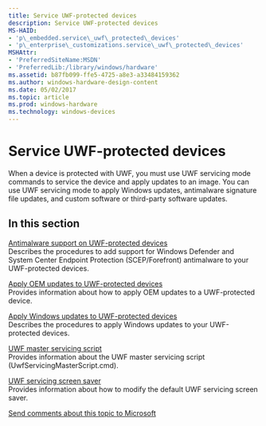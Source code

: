 ```yaml
---
title: Service UWF-protected devices
description: Service UWF-protected devices
MS-HAID:
- 'p\_embedded.service\_uwf\_protected\_devices'
- 'p\_enterprise\_customizations.service\_uwf\_protected\_devices'
MSHAttr:
- 'PreferredSiteName:MSDN'
- 'PreferredLib:/library/windows/hardware'
ms.assetid: b87fb099-ffe5-4725-a8e3-a33484159362
ms.author: windows-hardware-design-content
ms.date: 05/02/2017
ms.topic: article
ms.prod: windows-hardware
ms.technology: windows-devices
---
```


# Service UWF-protected devices


When a device is protected with UWF, you must use UWF servicing mode commands to service the device and apply updates to an image. You can use UWF servicing mode to apply Windows updates, antimalware signature file updates, and custom software or third-party software updates.

## In this section


<a href="" id="uwfantimalware-support"></a>[Antimalware support on UWF-protected devices](https://msdn.microsoft.com/en-us/windows/hardware/commercialize/customize/enterprise/uwf-antimalware-support)  
Describes the procedures to add support for Windows Defender and System Center Endpoint Protection (SCEP/Forefront) antimalware to your UWF-protected devices.

<a href="" id="uwfapply-oem-updates"></a>[Apply OEM updates to UWF-protected devices](https://msdn.microsoft.com/en-us/windows/hardware/commercialize/customize/enterprise/uwf-apply-windows-updates)  
Provides information about how to apply OEM updates to a UWF-protected device.

<a href="" id="uwfapply-windows-updates"></a>[Apply Windows updates to UWF-protected devices](https://msdn.microsoft.com/en-us/windows/hardware/commercialize/customize/enterprise/uwf-apply-windows-updates)  
Describes the procedures to apply Windows updates to your UWF-protected devices.

<a href="" id="uwf-master-servicing-script"></a>[UWF master servicing script](https://msdn.microsoft.com/en-us/windows/hardware/commercialize/customize/enterprise/uwf-master-servicing-script)  
Provides information about the UWF master servicing script (UwfServicingMasterScript.cmd).

<a href="" id="uwf-servicing-screen-saver"></a>[UWF servicing screen saver](https://msdn.microsoft.com/en-us/windows/hardware/commercialize/customize/enterprise/uwf-servicing-screen-saver)  
Provides information about how to modify the default UWF servicing screen saver.



[Send comments about this topic to Microsoft](mailto:wsddocfb@microsoft.com?subject=Documentation%20feedback%20%5Bp_enterprise_customizations\p_enterprise_customizations%5D:%20Service%20UWF-protected%20devices%20%20RELEASE:%20%2810/17/2016%29&body=%0A%0APRIVACY%20STATEMENT%0A%0AWe%20use%20your%20feedback%20to%20improve%20the%20documentation.%20We%20don't%20use%20your%20email%20address%20for%20any%20other%20purpose,%20and%20we'll%20remove%20your%20email%20address%20from%20our%20system%20after%20the%20issue%20that%20you're%20reporting%20is%20fixed.%20While%20we're%20working%20to%20fix%20this%20issue,%20we%20might%20send%20you%20an%20email%20message%20to%20ask%20for%20more%20info.%20Later,%20we%20might%20also%20send%20you%20an%20email%20message%20to%20let%20you%20know%20that%20we've%20addressed%20your%20feedback.%0A%0AFor%20more%20info%20about%20Microsoft's%20privacy%20policy,%20see%20http://privacy.microsoft.com/en-us/default.aspx. "Send comments about this topic to Microsoft")





